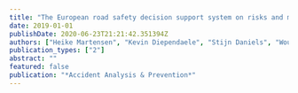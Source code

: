 ```yaml
---
title: "The European road safety decision support system on risks and measures"
date: 2019-01-01
publishDate: 2020-06-23T21:21:42.351394Z
authors: ["Heike Martensen", "Kevin Diependaele", "Stijn Daniels", "Wouter Van den Berghe", "Eleonora Papadimitriou", "George Yannis", "Ingrid Van Schagen", "Wendy Weijermars", "Wim Wijnen", "Ashleigh Filtness", " others"]
publication_types: ["2"]
abstract: ""
featured: false
publication: "*Accident Analysis & Prevention*"
---
```


